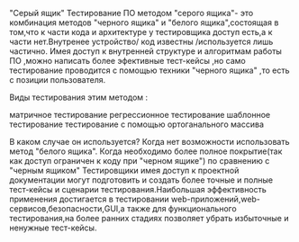 "Серый ящик"
Тестирование ПО методом "серого ящика"- это комбинация методов "черного ящика" и "белого ящика",состоящая в том,что к части кода и архитектуре у тестировщика доступ есть,а к части нет.Внутренее устройство/ код известны /используется лишь частично. Имея доступ к внутренней структуре и алгоритмам работы ПО ,можно написать более эфективные тест-кейсы ,но само тестирование проводится с помощью техники "черного ящика" ,то есть с позиции пользователя.

Виды тестирования этим методом :

матричное тестирование
регрессионное тестирование
шаблонное тестирование
тестирование с помощью ортоганального массива


В каком случае он используется?
Когда нет возможности использовать метод "белого ящика". Когда необходимо более полное покрытие(так как доступ ограничен к коду при "черном ящике") по сравнению с "черным ящиком"
Тестировщики имея доступ к проектной документации могут подготовить и создать более точные и полные тест-кейсы и  сценарии тестирования.Наибольшая эффективность применения достигается в тестировании web-приложений,web-сервисов,безопасности,GUI,а также для функционального тестирования,на более ранних стадиях позволяет убрать избыточные и ненужные тест-кейсы.
